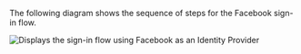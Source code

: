 The following diagram shows the sequence of steps for the Facebook sign-in flow.

<div class="three-quarter">

![Displays the sign-in flow using Facebook as an Identity Provider](/img/oie-embedded-sdk/oie-embedded-sdk-go-use-case-social-idenitity-provider.png)

</div>
